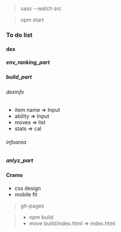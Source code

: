> sass --watch src

> npm start

### To do list

#### dex

##### env_ranking_part

##### build_part

###### dexinfo

+ item name => Input
+ ability => Input
+ moves => list
+ stats => cal

###### infoarea


##### anlyz_part

#### Cramo

+ css design
+ mobile fit


> gh-pages

> + npm build
> + move build/index.html => index.html
